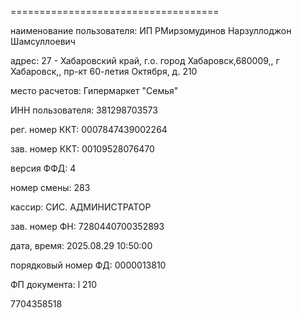 

====================================

наименование пользователя: ИП РМирзомудинов Нарзуллоджон Шамсуллоевич

адрес: 27 - Хабаровский край, г.о. город Хабаровск,680009,, г Хабаровск,, пр-кт 60-летия Октября, д. 210

место расчетов: Гипермаркет "Семья"

ИНН пользователя: 381298703573

рег. номер ККТ: 0007847439002264

зав. номер ККТ: 00109528076470

версия ФФД: 4

номер смены: 283

кассир: СИС. АДМИНИСТРАТОР

зав. номер ФН: 7280440700352893

дата, время: 2025.08.29 10:50:00

порядковый номер ФД: 0000013810

ФП документа:  l 210

7704358518